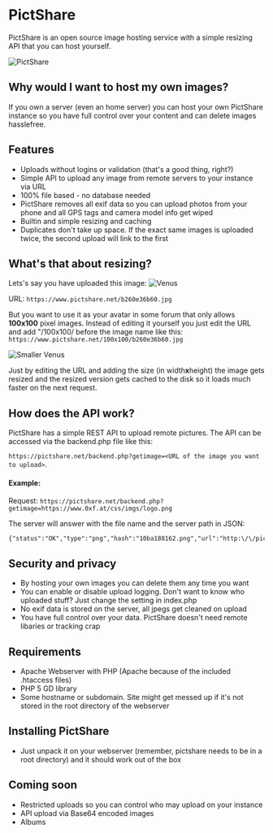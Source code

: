 # PictShare
PictShare is an open source image hosting service with a simple resizing API that you can host yourself.

![PictShare](https://www.pictshare.net/da6733407c.png)

## Why would I want to host my own images?
If you own a server (even an home server) you can host your own PictShare instance so you have full control over your content and can delete images hasslefree.

## Features
- Uploads without logins or validation (that's a good thing, right?)
- Simple API to upload any image from remote servers to your instance via URL
- 100% file based - no database needed
- PictShare removes all exif data so you can upload photos from your phone and all GPS tags and camera model info get wiped
- Builtin and simple resizing and caching
- Duplicates don't take up space. If the exact same images is uploaded twice, the second upload will link to the first

## What's that about resizing?
Lets's say you have uploaded this image:
![Venus](https://www.pictshare.net/b260e36b60.jpg)

URL: ```https://www.pictshare.net/b260e36b60.jpg```

But you want to use it as your avatar in some forum that only allows **100x100** pixel images.
Instead of editing it yourself you just edit the URL and add "/100x100/ before the image name like this: ```https://www.pictshare.net/100x100/b260e36b60.jpg```

![Smaller Venus](https://www.pictshare.net/100x100/b260e36b60.jpg)

Just by editing the URL and adding the size (in width**x**height) the image gets resized and the resized version gets cached to the disk so it loads much faster on the next request.

## How does the API work?
PictShare has a simple REST API to upload remote pictures. The API can be accessed via the backend.php file like this:

```https://pictshare.net/backend.php?getimage=<URL of the image you want to upload>```.

#### Example:

Request: ```https://pictshare.net/backend.php?getimage=https://www.0xf.at/css/imgs/logo.png```

The server will answer with the file name and the server path in JSON:

```
{"status":"OK","type":"png","hash":"10ba188162.png","url":"http:\/\/pictshare.net\/10ba188162.png"}
```

## Security and privacy
- By hosting your own images you can delete them any time you want
- You can enable or disable upload logging. Don't want to know who uploaded stuff? Just change the setting in index.php
- No exif data is stored on the server, all jpegs get cleaned on upload
- You have full control over your data. PictShare doesn't need remote libaries or tracking crap

## Requirements
- Apache Webserver with PHP (Apache because of the included .htaccess files)
- PHP 5 GD library
- Some hostname or subdomain. Site might get messed up if it's not stored in the root directory of the webserver

## Installing PictShare
- Just unpack it on your webserver (remember, pictshare needs to be in a root directory) and it should work out of the box

## Coming soon
- Restricted uploads so you can control who may upload on your instance
- API upload via Base64 encoded images
- Albums